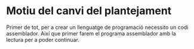 Motiu del canvi del plantejament
================================

Primer de tot, per a crear un llenguatge de programació necessito un codi assemblador.
Així que primer farem el programa assemblador amb la lectura per a poder continuar.
